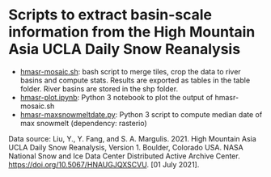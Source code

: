 # Scripts to extract basin-scale information from the High Mountain Asia UCLA Daily Snow Reanalysis

- [hmasr-mosaic.sh](hmasr-mosaic.sh): bash script to merge tiles, crop the data to river basins and compute stats. Results are exported as tables in the table folder. River basins are stored in the shp folder.
- [hmasr-plot.ipynb](hmasr-plot.ipynb): Python 3 notebook to plot the output of hmasr-mosaic.sh
- [hmasr-maxsnowmeltdate.py](hmasr-maxsnowmeltdate.py): Python 3 script to compute median date of max snowmelt (dependency: rasterio)

Data source: Liu, Y., Y. Fang, and S. A. Margulis. 2021. High Mountain Asia UCLA Daily Snow Reanalysis, Version 1. Boulder, Colorado USA. NASA National Snow and Ice Data Center Distributed Active Archive Center. <https://doi.org/10.5067/HNAUGJQXSCVU>. [01 July 2021]. 
